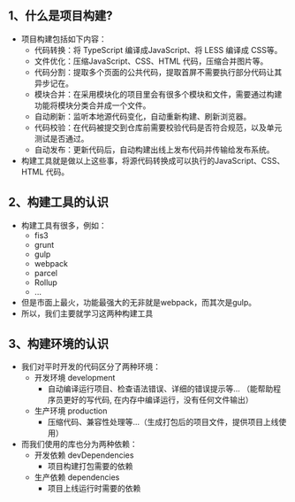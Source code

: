 ## 1、什么是项目构建?
* 项目构建包括如下内容：
  * 代码转换：将 TypeScript 编译成JavaScript、将 LESS 编译成 CSS等。
  * 文件优化：压缩JavaScript、CSS、HTML 代码，压缩合并图片等。
  * 代码分割：提取多个页面的公共代码，提取首屏不需要执行部分代码让其异步记在。
  * 模块合并：在采用模块化的项目里会有很多个模块和文件，需要通过构建功能将模块分类合并成一个文件。
  * 自动刷新：监听本地源代码变化，自动重新构建、刷新浏览器。
  * 代码校验：在代码被提交到仓库前需要校验代码是否符合规范，以及单元测试是否通过。
  * 自动发布：更新代码后，自动构建出线上发布代码并传输给发布系统。
* 构建工具就是做以上这些事，将源代码转换成可以执行的JavaScript、CSS、HTML 代码。

## 2、构建工具的认识
* 构建工具有很多，例如：
  * fis3
  * grunt
  * gulp
  * webpack
  * parcel
  * Rollup
  * ...
* 但是市面上最火，功能最强大的无非就是webpack，而其次是gulp。
* 所以，我们主要就学习这两种构建工具

## 3、构建环境的认识
* 我们对平时开发的代码区分了两种环境：
  * 开发环境 development
    * 自动编译运行项目、检查语法错误、详细的错误提示等... （能帮助程序员更好的写代码, 在内存中编译运行，没有任何文件输出）
  * 生产环境 production
    * 压缩代码、兼容性处理等...（生成打包后的项目文件，提供项目上线使用）
* 而我们使用的库也分为两种依赖：    
  * 开发依赖 devDependencies
    * 项目构建打包需要的依赖
  * 生产依赖 dependencies
    * 项目上线运行时需要的依赖
 
